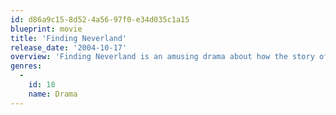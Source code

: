 ```yaml
---
id: d86a9c15-8d52-4a56-97f0-e34d035c1a15
blueprint: movie
title: 'Finding Neverland'
release_date: '2004-10-17'
overview: 'Finding Neverland is an amusing drama about how the story of Peter Pan and Neverland came to be. During a writing slump play writer J.M. Barrie meets the widowed Sylvia and her three children who soon become an important part of Barrie’s life and the inspiration that lead him to create his masterpiece “Peter Pan.”'
genres:
  -
    id: 18
    name: Drama
---
```

